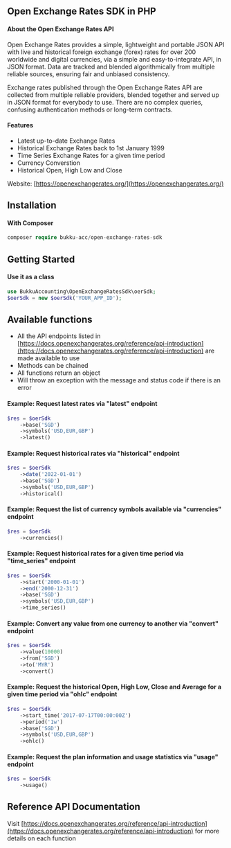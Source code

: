 Open Exchange Rates SDK in PHP
-------------------------------
#### About the Open Exchange Rates API

Open Exchange Rates provides a simple, lightweight and portable JSON API with live and historical foreign exchange (forex) rates for over 200 worldwide and digital currencies, via a simple and easy-to-integrate API, in JSON format. Data are tracked and blended algorithmically from multiple reliable sources, ensuring fair and unbiased consistency.

Exchange rates published through the Open Exchange Rates API are collected from multiple reliable providers, blended together and served up in JSON format for everybody to use. There are no complex queries, confusing authentication methods or long-term contracts.

#### Features
* Latest up-to-date Exchange Rates
* Historical Exchange Rates back to 1st January 1999
* Time Series Exchange Rates for a given time period
* Currency Converstion
* Historical Open, High Low and Close

Website: [https://openexchangerates.org/](https://openexchangerates.org/)

Installation
-----

#### With Composer
```php
composer require bukku-acc/open-exchange-rates-sdk
```

Getting Started
-----
#### Use it as a class
```php
use BukkuAccounting\OpenExchangeRatesSdk\oerSdk;
$oerSdk = new $oerSdk('YOUR_APP_ID');
```

Available functions
-----
* All the API endpoints listed in [https://docs.openexchangerates.org/reference/api-introduction](https://docs.openexchangerates.org/reference/api-introduction) are made available to use
* Methods can be chained
* All functions return an object
* Will throw an exception with the message and status code if there is an error

#### Example: Request latest rates via "latest" endpoint
```php
$res = $oerSdk
    ->base('SGD')
    ->symbols('USD,EUR,GBP')
    ->latest()
```
#### Example: Request historical rates via "historical" endpoint
```php
$res = $oerSdk
    ->date('2022-01-01')
    ->base('SGD')
    ->symbols('USD,EUR,GBP')
    ->historical()
```
#### Example: Request the list of currency symbols available via "currencies" endpoint
```php
$res = $oerSdk
    ->currencies()
```
#### Example: Request historical rates for a given time period via "time_series" endpoint
```php
$res = $oerSdk
    ->start('2000-01-01')
    ->end('2000-12-31')
    ->base('SGD')
    ->symbols('USD,EUR,GBP')
    ->time_series()
```
#### Example: Convert any value from one currency to another via "convert" endpoint
```php
$res = $oerSdk
    ->value(10000)
    ->from('SGD')
    ->to('MYR')
    ->convert()
```
#### Example: Request the historical Open, High Low, Close and Average for a given time period via "ohlc" endpoint
```php
$res = $oerSdk
    ->start_time('2017-07-17T00:00:00Z')
    ->period('1w')
    ->base('SGD')
    ->symbols('USD,EUR,GBP')
    ->ohlc()
```
#### Example: Request the plan information and usage statistics via "usage" endpoint
```php
$res = $oerSdk
    ->usage()
```

Reference API Documentation
-----
Visit [https://docs.openexchangerates.org/reference/api-introduction](https://docs.openexchangerates.org/reference/api-introduction) for more details on each function
